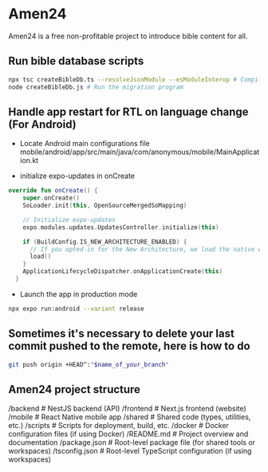 # Amen24
Amen24 is a free non-profitable project to introduce bible content for all.

## Run bible database scripts
```bash
npx tsc createBibleDb.ts --resolveJsonModule --esModuleInterop # Compile the script to JS
node createBibleDb.js # Run the migration program
```

## Handle app restart for RTL on language change (For Android)
- Locate Android main configurations file
  mobile/android/app/src/main/java/com/anonymous/mobile/MainApplication.kt

- initialize expo-updates in onCreate
``` kt
override fun onCreate() {
    super.onCreate()
    SoLoader.init(this, OpenSourceMergedSoMapping)

    // Initialize expo-updates
    expo.modules.updates.UpdatesController.initialize(this)

    if (BuildConfig.IS_NEW_ARCHITECTURE_ENABLED) {
      // If you opted-in for the New Architecture, we load the native entry point for this app.
      load()
    }
    ApplicationLifecycleDispatcher.onApplicationCreate(this)
  }
```

- Launch the app in production mode
``` bash
npx expo run:android --variant release

```

## Sometimes it's necessary to delete your last commit pushed to the remote, here is how to do
``` bash
git push origin +HEAD^:"$name_of_your_branch"
```

## Amen24 project structure
/backend # NestJS backend (API)
/frontend # Next.js frontend (website)
/mobile # React Native mobile app
/shared # Shared code (types, utilities, etc.)
/scripts # Scripts for deployment, build, etc.
/docker # Docker configuration files (if using Docker)
/README.md # Project overview and documentation
/package.json # Root-level package file (for shared tools or workspaces)
/tsconfig.json # Root-level TypeScript configuration (if using workspaces)
